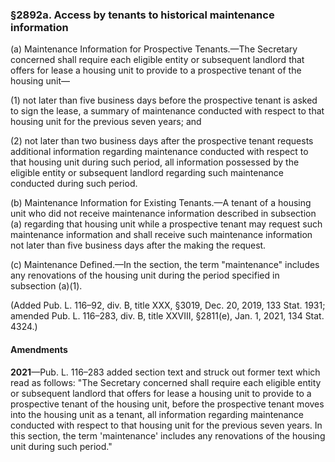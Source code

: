 ### §2892a. Access by tenants to historical maintenance information ###

(a) Maintenance Information for Prospective Tenants.—The Secretary concerned shall require each eligible entity or subsequent landlord that offers for lease a housing unit to provide to a prospective tenant of the housing unit—

(1) not later than five business days before the prospective tenant is asked to sign the lease, a summary of maintenance conducted with respect to that housing unit for the previous seven years; and

(2) not later than two business days after the prospective tenant requests additional information regarding maintenance conducted with respect to that housing unit during such period, all information possessed by the eligible entity or subsequent landlord regarding such maintenance conducted during such period.

(b) Maintenance Information for Existing Tenants.—A tenant of a housing unit who did not receive maintenance information described in subsection (a) regarding that housing unit while a prospective tenant may request such maintenance information and shall receive such maintenance information not later than five business days after the making the request.

(c) Maintenance Defined.—In the section, the term "maintenance" includes any renovations of the housing unit during the period specified in subsection (a)(1).

(Added Pub. L. 116–92, div. B, title XXX, §3019, Dec. 20, 2019, 133 Stat. 1931; amended Pub. L. 116–283, div. B, title XXVIII, §2811(e), Jan. 1, 2021, 134 Stat. 4324.)

#### Amendments ####

**2021**—Pub. L. 116–283 added section text and struck out former text which read as follows: "The Secretary concerned shall require each eligible entity or subsequent landlord that offers for lease a housing unit to provide to a prospective tenant of the housing unit, before the prospective tenant moves into the housing unit as a tenant, all information regarding maintenance conducted with respect to that housing unit for the previous seven years. In this section, the term 'maintenance' includes any renovations of the housing unit during such period."